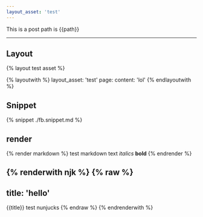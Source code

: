 ```yaml
---
layout_asset: 'test'
---
```

This is a post
path is {{path}}

---

## Layout

{% layout test asset %}

{% layoutwith %}
layout_asset: 'test'
page:
  content: 'lol'
{% endlayoutwith %}

## Snippet

{% snippet ./fb.snippet.md %}

## render

{% render markdown %}
test markdown text *italics* **bold**
{% endrender %}

{% renderwith njk %}
{% raw %}
---
title: 'hello'
---
{{title}}
test nunjucks
{% endraw %}
{% endrenderwith %}
